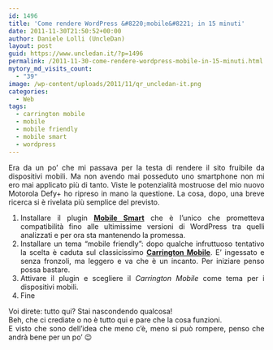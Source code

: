 ```yaml
---
id: 1496
title: 'Come rendere WordPress &#8220;mobile&#8221; in 15 minuti'
date: 2011-11-30T21:50:52+00:00
author: Daniele Lolli (UncleDan)
layout: post
guid: https://www.uncledan.it/?p=1496
permalink: /2011-11-30-come-rendere-wordpress-mobile-in-15-minuti.html
mytory_md_visits_count:
  - "39"
image: /wp-content/uploads/2011/11/qr_uncledan-it.png
categories:
  - Web
tags:
  - carrington mobile
  - mobile
  - mobile friendly
  - mobile smart
  - wordpress
---
```

<p style="text-align: justify;">
  Era da un po&#8217; che mi passava per la testa di rendere il sito fruibile da dispositivi mobili. Ma non avendo mai posseduto uno smartphone non mi ero mai applicato più di tanto. Viste le potenzialità mostruose del mio nuovo Motorola Defy+ ho ripreso in mano la questione. La cosa, dopo, una breve ricerca si è rivelata più semplice del previsto.
</p>

<ol style="text-align: justify;">
  <li style="text-align: justify;">
    Installare il plugin <strong><a title="Mobile Smart" href="http://wordpress.org/extend/plugins/mobile-smart/" target="_blank">Mobile Smart</a></strong> che è l&#8217;unico che prometteva compatibilità fino alle ultimissime versioni di WordPress tra quelli analizzati e per ora sta mantenendo la promessa.
  </li>
  <li style="text-align: justify;">
    Installare un tema &#8220;mobile friendly&#8221;: dopo qualche infruttuoso tentativo la scelta è caduta sul classicissimo <strong><a title="Carrington Mobile" href="http://wordpress.org/extend/themes/carrington-mobile" target="_blank">Carrington Mobile</a></strong>. E&#8217; ingessato e senza fronzoli, ma leggero e va che è un incanto. Per iniziare penso possa bastare.
  </li>
  <li style="text-align: justify;">
    Attivare il plugin e scegliere il <em>Carrington Mobile</em> come tema per i dispositivi mobili.
  </li>
  <li style="text-align: justify;">
    Fine
  </li>
</ol>

<div style="text-align: justify;">
  Voi direte: tutto qui? Stai nascondendo qualcosa!
</div>

<div style="text-align: justify;">
  Beh, che ci crediate o no è tutto qui e pare che la cosa funzioni.
</div>

<div style="text-align: justify;">
  E visto che sono dell&#8217;idea che meno c&#8217;è, meno si può rompere, penso che andrà bene per un po&#8217; 😉
</div>